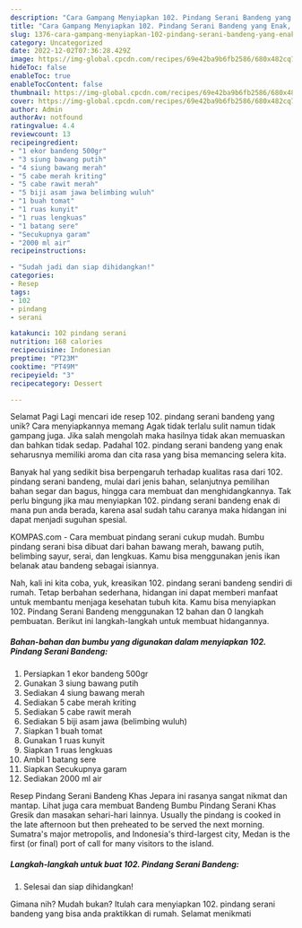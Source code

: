 ```yaml
---
description: "Cara Gampang Menyiapkan 102. Pindang Serani Bandeng yang Enak, Enak"
title: "Cara Gampang Menyiapkan 102. Pindang Serani Bandeng yang Enak, Enak"
slug: 1376-cara-gampang-menyiapkan-102-pindang-serani-bandeng-yang-enak-enak
category: Uncategorized
date: 2022-12-02T07:36:28.429Z
image: https://img-global.cpcdn.com/recipes/69e42ba9b6fb2586/680x482cq70/102-pindang-serani-bandeng-foto-resep-utama.jpg
hideToc: false
enableToc: true
enableTocContent: false
thumbnail: https://img-global.cpcdn.com/recipes/69e42ba9b6fb2586/680x482cq70/102-pindang-serani-bandeng-foto-resep-utama.jpg
cover: https://img-global.cpcdn.com/recipes/69e42ba9b6fb2586/680x482cq70/102-pindang-serani-bandeng-foto-resep-utama.jpg
author: Admin
authorAv: notfound
ratingvalue: 4.4
reviewcount: 13
recipeingredient:
- "1 ekor bandeng 500gr"
- "3 siung bawang putih"
- "4 siung bawang merah"
- "5 cabe merah kriting"
- "5 cabe rawit merah"
- "5 biji asam jawa belimbing wuluh"
- "1 buah tomat"
- "1 ruas kunyit"
- "1 ruas lengkuas"
- "1 batang sere"
- "Secukupnya garam"
- "2000 ml air"
recipeinstructions:

- "Sudah jadi dan siap dihidangkan!"
categories:
- Resep
tags:
- 102
- pindang
- serani

katakunci: 102 pindang serani 
nutrition: 168 calories
recipecuisine: Indonesian
preptime: "PT23M"
cooktime: "PT49M"
recipeyield: "3"
recipecategory: Dessert

---
```



Selamat Pagi Lagi mencari ide resep 102. pindang serani bandeng yang unik? Cara menyiapkannya memang Agak tidak terlalu sulit namun tidak gampang juga. Jika salah mengolah maka hasilnya tidak akan memuaskan dan bahkan tidak sedap. Padahal 102. pindang serani bandeng yang enak seharusnya memiliki aroma dan cita rasa yang bisa memancing selera kita.


Banyak hal yang sedikit bisa berpengaruh terhadap kualitas rasa dari 102. pindang serani bandeng, mulai dari jenis bahan, selanjutnya pemilihan bahan segar dan bagus, hingga cara membuat dan menghidangkannya. Tak perlu bingung jika mau menyiapkan 102. pindang serani bandeng enak di mana pun anda berada, karena asal sudah tahu caranya maka hidangan ini dapat menjadi suguhan spesial.

KOMPAS.com - Cara membuat pindang serani cukup mudah. Bumbu pindang serani bisa dibuat dari bahan bawang merah, bawang putih, belimbing sayur, serai, dan lengkuas. Kamu bisa menggunakan jenis ikan belanak atau bandeng sebagai isiannya.


Nah, kali ini kita coba, yuk, kreasikan 102. pindang serani bandeng sendiri di rumah. Tetap berbahan sederhana, hidangan ini dapat memberi manfaat untuk membantu menjaga kesehatan tubuh kita. Kamu bisa menyiapkan 102. Pindang Serani Bandeng menggunakan 12 bahan dan 0 langkah pembuatan. Berikut ini langkah-langkah untuk membuat hidangannya.

<!--inarticleads1-->

##### Bahan-bahan dan bumbu yang digunakan dalam menyiapkan 102. Pindang Serani Bandeng:

1. Persiapkan 1 ekor bandeng 500gr
1. Gunakan 3 siung bawang putih
1. Sediakan 4 siung bawang merah
1. Sediakan 5 cabe merah kriting
1. Sediakan 5 cabe rawit merah
1. Sediakan 5 biji asam jawa (belimbing wuluh)
1. Siapkan 1 buah tomat
1. Gunakan 1 ruas kunyit
1. Siapkan 1 ruas lengkuas
1. Ambil 1 batang sere
1. Siapkan Secukupnya garam
1. Sediakan 2000 ml air


Resep Pindang Serani Bandeng Khas Jepara ini rasanya sangat nikmat dan mantap. Lihat juga cara membuat Bandeng Bumbu Pindang Serani Khas Gresik dan masakan sehari-hari lainnya. Usually the pindang is cooked in the late afternoon but then preheated to be served the next morning. Sumatra&#39;s major metropolis, and Indonesia&#39;s third-largest city, Medan is the first (or final) port of call for many visitors to the island. 

<!--inarticleads2-->

##### Langkah-langkah untuk buat 102. Pindang Serani Bandeng:


1. Selesai dan siap dihidangkan!



Gimana nih? Mudah bukan? Itulah cara menyiapkan 102. pindang serani bandeng yang bisa anda praktikkan di rumah. Selamat menikmati
